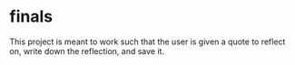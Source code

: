 # finals
This project is meant to work such that the user is given a quote to reflect on, write down the reflection, and save it.
